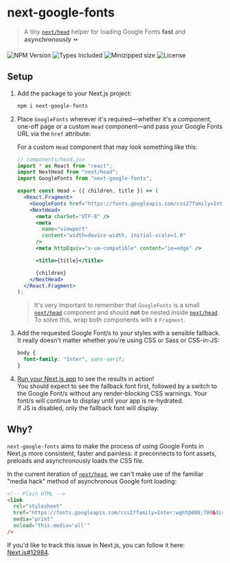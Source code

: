# next-google-fonts

> A tiny [`next/head`][next/head] helper for loading Google Fonts **fast** and **asynchronously** ⏩

![NPM Version](https://badgen.net/npm/v/next-google-fonts)
![Types Included](https://badgen.net/npm/types/next-google-fonts)
![Minizipped size](https://badgen.net/bundlephobia/minzip/next-google-fonts)
![License](https://badgen.net/github/license/joe-bell/next-google-fonts)

## Setup

1. Add the package to your Next.js project:

   ```sh
   npm i next-google-fonts
   ```

2. Place `GoogleFonts` wherever it's required—whether it's a component, one-off page or a custom `Head` component—and pass your Google Fonts URL via the `href` attribute:

   For a custom `Head` component that may look something like this:

   ```jsx
   // components/head.jsx
   import * as React from "react";
   import NextHead from "next/head";
   import GoogleFonts from "next-google-fonts";

   export const Head = ({ children, title }) => (
     <React.Fragment>
       <GoogleFonts href="https://fonts.googleapis.com/css2?family=Inter:wght@400;700&display=swap" />
       <NextHead>
         <meta charSet="UTF-8" />
         <meta
           name="viewport"
           content="width=device-width, initial-scale=1.0"
         />
         <meta httpEquiv="x-ua-compatible" content="ie=edge" />

         <title>{title}</title>

         {children}
       </NextHead>
     </React.Fragment>
   );
   ```

   > It's very important to remember that `GoogleFonts` is a small [`next/head`][next/head] component and should **not** be nested inside [`next/head`][next/head]. To solve this, wrap both components with a `Fragment`.

3. Add the requested Google Font/s to your styles with a sensible fallback.
   It really doesn't matter whether you're using CSS or Sass or CSS-in-JS:

   ```css
   body {
     font-family: "Inter", sans-serif;
   }
   ```

4. [Run your Next.js app](https://nextjs.org/docs/api-reference/cli#build) to see the results in action!  
   You should expect to see the fallback font first, followed by a switch to the Google Font/s without any render-blocking CSS warnings. Your font/s will continue to display until your app is re-hydrated.  
   If JS is disabled, only the fallback font will display.

## Why?

`next-google-fonts` aims to make the process of using Google Fonts in Next.js more consistent, faster and painless: it preconnects to font assets, preloads and asynchronously loads the CSS file.

In the current iteration of [`next/head`][next/head], we can't make use of the familiar "media hack" method of asynchronous Google font loading:

```html
<!-- Plain HTML -->
<link
  rel="stylesheet"
  href="https://fonts.googleapis.com/css2?family=Inter:wght@400;700&display=swap"
  media="print"
  onload="this.media='all'"
/>
```

If you'd like to track this issue in Next.js, you can follow it here: [Next.js#12984](https://github.com/zeit/next.js/issues/12984).

[next/head]: https://nextjs.org/docs/api-reference/next/head

